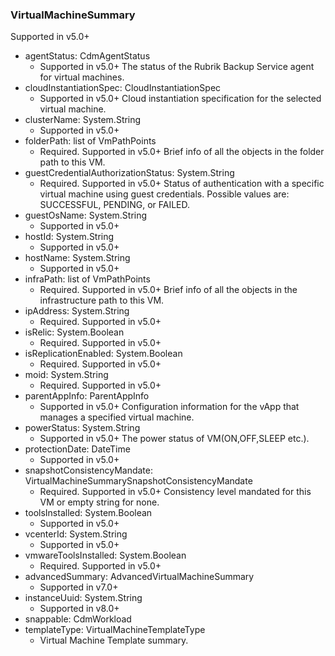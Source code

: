 ### VirtualMachineSummary
Supported in v5.0+

- agentStatus: CdmAgentStatus
  - Supported in v5.0+
The status of the Rubrik Backup Service agent for virtual machines.
- cloudInstantiationSpec: CloudInstantiationSpec
  - Supported in v5.0+
Cloud instantiation specification for the selected virtual machine.
- clusterName: System.String
  - Supported in v5.0+
- folderPath: list of VmPathPoints
  - Required. Supported in v5.0+
Brief info of all the objects in the folder path to this VM.
- guestCredentialAuthorizationStatus: System.String
  - Required. Supported in v5.0+
Status of authentication with a specific virtual machine using guest credentials. Possible values are: SUCCESSFUL, PENDING, or FAILED.
- guestOsName: System.String
  - Supported in v5.0+
- hostId: System.String
  - Supported in v5.0+
- hostName: System.String
  - Supported in v5.0+
- infraPath: list of VmPathPoints
  - Required. Supported in v5.0+
Brief info of all the objects in the infrastructure path to this VM.
- ipAddress: System.String
  - Required. Supported in v5.0+
- isRelic: System.Boolean
  - Required. Supported in v5.0+
- isReplicationEnabled: System.Boolean
  - Required. Supported in v5.0+
- moid: System.String
  - Required. Supported in v5.0+
- parentAppInfo: ParentAppInfo
  - Supported in v5.0+
Configuration information for the vApp that manages a specified virtual machine.
- powerStatus: System.String
  - Supported in v5.0+
The power status of VM(ON,OFF,SLEEP etc.).
- protectionDate: DateTime
  - Supported in v5.0+
- snapshotConsistencyMandate: VirtualMachineSummarySnapshotConsistencyMandate
  - Required. Supported in v5.0+
Consistency level mandated for this VM or empty string for none.
- toolsInstalled: System.Boolean
  - Supported in v5.0+
- vcenterId: System.String
  - Supported in v5.0+
- vmwareToolsInstalled: System.Boolean
  - Required. Supported in v5.0+
- advancedSummary: AdvancedVirtualMachineSummary
  - Supported in v7.0+
- instanceUuid: System.String
  - Supported in v8.0+
- snappable: CdmWorkload
- templateType: VirtualMachineTemplateType
  - Virtual Machine Template summary.

